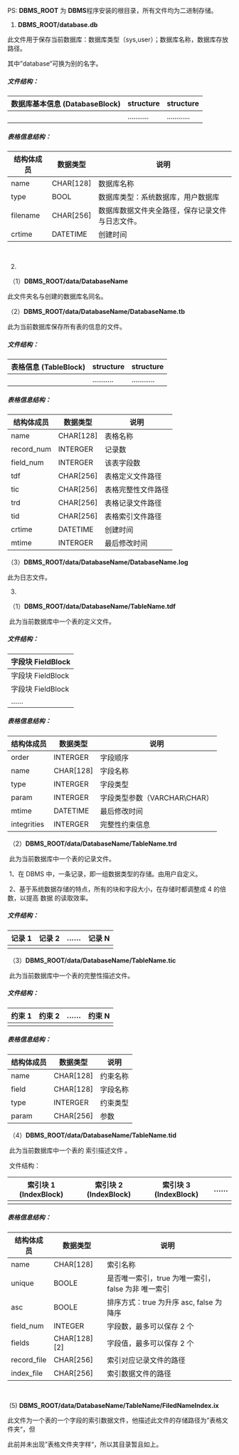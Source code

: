 PS: **DBMS_ROOT** 为 **DBMS**程序安装的根目录，所有文件均为二进制存储。

1. **DBMS_ROOT/database.db**

此文件用于保存当前数据库：数据库类型（sys,user）；数据库名称，数据库存放路径。

其中”database“可换为别的名字。

#####  文件结构：

| 数据库基本信息 (DatabaseBlock) | structure   | structure    |
| ------------------------------ | ----------- | ------------ |
|                                | ........... | ............ |

##### 表格信息结构：

| 结构体成员 | 数据类型  | 说明                                              |
| ---------- | --------- | ------------------------------------------------- |
| name       | CHAR[128] | 数据库名称                                        |
| type       | BOOL      | 数据库类型：系统数据库，用户数据库                |
| filename   | CHAR[256] | 数据库数据文件夹全路径，保存记录文件 与日志文件。 |
| crtime     | DATETIME  | 创建时间                                          |

​           

  2.

​       （1）**DBMS_ROOT/data/DatabaseName**

   此文件夹名与创建的数据库名同名。

​       （2）**DBMS_ROOT/data/DatabaseName/DatabaseName.tb**

   此为当前数据库保存所有表的信息的文件。

#####   文件结构：

| 表格信息 (TableBlock) | structure   | structure    |
| --------------------- | ----------- | ------------ |
|                       | ........... | ............ |

##### 表格信息结构：

| 结构体成员 | 数据类型  | 说明               |
| ---------- | --------- | ------------------ |
| name       | CHAR[128] | 表格名称           |
| record_num | INTERGER  | 记录数             |
| field_num  | INTERGER  | 该表字段数         |
| tdf        | CHAR[256] | 表格定义文件路径   |
| tic        | CHAR[256] | 表格完整性文件路径 |
| trd        | CHAR[256] | 表格记录文件路径   |
| tid        | CHAR[256] | 表格索引文件路径   |
| crtime     | DATETIME  | 创建时间           |
| mtime      | INTERGER  | 最后修改时间       |

​        （3）**DBMS_ROOT/data/DatabaseName/DatabaseName.log**

   此为日志文件。

3.

​        （1）**DBMS_ROOT/data/DatabaseName/TableName.tdf** 

​    此为当前数据库中一个表的定义文件。

#####  文件结构：

| 字段块 FieldBlock |
| ----------------- |
| 字段块 FieldBlock |
| 字段块 FieldBlock |
| ……                |



##### 表格信息结构：

| 结构体成员  | 数据类型  | 说明                         |
| ----------- | --------- | ---------------------------- |
| order       | INTERGER  | 字段顺序                     |
| name        | CHAR[128] | 字段名称                     |
| type        | INTERGER  | 字段类型                     |
| param       | INTERGER  | 字段类型参数（VARCHAR\CHAR） |
| mtime       | DATETIME  | 最后修改时间                 |
| integrities | INTERGER  | 完整性约束信息               |

​        （2）**DBMS_ROOT/data/DatabaseName/TableName.trd**

​    此为当前数据库中一个表的记录文件。

​      1、在 DBMS 中，一条记录，即一组数据类型的存储。由用户自定义。

​      2、基于系统数据存储的特点，所有的块和字段大小，在存储时都调整成 4 的倍数，以提高 数据  的读取效率。  

#####  文件结构：

| 记录 1 | 记录 2 | ……   | 记录 N |
| ------ | ------ | ---- | ------ |
|        |        |      |        |

​        （3）**DBMS_ROOT/data/DatabaseName/TableName.tic**

​    此为当前数据库中一个表的完整性描述文件。 

#####  文件结构：

| 约束 1 | 约束 2 | ……   | 约束 N |
| ------ | ------ | ---- | ------ |
|        |        |      |        |



##### 表格信息结构：

| 结构体成员 | 数据类型  | 说明     |
| ---------- | --------- | -------- |
| name       | CHAR[128] | 约束名称 |
| field      | CHAR[128] | 字段名称 |
| type       | INTERGER  | 约束类型 |
| param      | CHAR[256] | 参数     |

​        （4）**DBMS_ROOT/data/DatabaseName/TableName.tid**

​    此为当前数据库中一个表的 索引描述文件  。

​    文件结构：

| 索引块 1 (IndexBlock) | 索引块 2 (IndexBlock) | 索引块 3 (IndexBlock) | ……   |
| --------------------- | --------------------- | --------------------- | ---- |
|                       |                       |                       |      |



##### 表格信息结构：

| 结构体成员  | 数据类型     | 说明                                               |
| ----------- | ------------ | -------------------------------------------------- |
| name        | CHAR[128]    | 索引名称                                           |
| unique      | BOOLE        | 是否唯一索引，true 为唯一索引，false 为非 唯一索引 |
| asc         | BOOLE        | 排序方式：true 为升序 asc, false 为降序            |
| field_num   | INTEGER      | 字段数，最多可以保存 2 个                          |
| fields      | CHAR[128][2] | 字段值，最多可以保存 2 个                          |
| record_file | CHAR[256]    | 索引对应记录文件的路径                             |
| index_file  | CHAR[256]    | 索引数据文件的路径                                 |

​               

​     (5)  **DBMS_ROOT/data/DatabaseName/TableName/FiledNameIndex.ix**

此文件为一个表的一个字段的索引数据文件，他描述此文件的存储路径为”表格文件夹“，但

此前并未出现”表格文件夹字样“，所以其目录暂且如上。